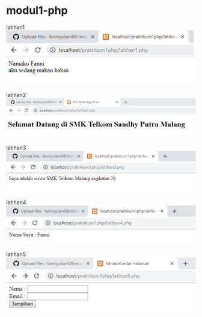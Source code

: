 # modul1-php

latihan1
![alt text](https://github.com/fanniyuliani08/modul1-php/blob/master/latihan1.PNG)

latihan2
![alt text](https://github.com/fanniyuliani08/modul1-php/blob/master/latihan2.PNG)

latihan3
![alt text](https://github.com/fanniyuliani08/modul1-php/blob/master/latihan3.PNG)

latihan4
![alt text](https://github.com/fanniyuliani08/modul1-php/blob/master/latihan4.PNG)

latihan5
![alt text](https://github.com/fanniyuliani08/modul1-php/blob/master/latihan5.PNG)
